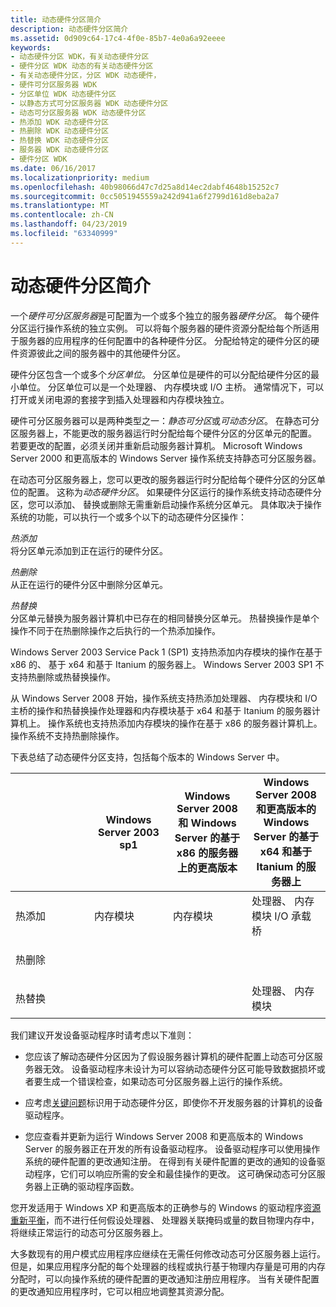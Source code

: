 ```yaml
---
title: 动态硬件分区简介
description: 动态硬件分区简介
ms.assetid: 0d909c64-17c4-4f0e-85b7-4e0a6a92eeee
keywords:
- 动态硬件分区 WDK，有关动态硬件分区
- 硬件分区 WDK 动态的有关动态硬件分区
- 有关动态硬件分区，分区 WDK 动态硬件，
- 硬件可分区服务器 WDK
- 分区单位 WDK 动态硬件分区
- 以静态方式可分区服务器 WDK 动态硬件分区
- 动态可分区服务器 WDK 动态硬件分区
- 热添加 WDK 动态硬件分区
- 热删除 WDK 动态硬件分区
- 热替换 WDK 动态硬件分区
- 服务器 WDK 动态硬件分区
- 硬件分区 WDK
ms.date: 06/16/2017
ms.localizationpriority: medium
ms.openlocfilehash: 40b98066d47c7d25a8d14ec2dabf4648b15252c7
ms.sourcegitcommit: 0cc5051945559a242d941a6f2799d161d8eba2a7
ms.translationtype: MT
ms.contentlocale: zh-CN
ms.lasthandoff: 04/23/2019
ms.locfileid: "63340999"
---
```

# <a name="introduction-to-dynamic-hardware-partitioning"></a>动态硬件分区简介


一个*硬件可分区服务器*是可配置为一个或多个独立的服务器*硬件分区*。 每个硬件分区运行操作系统的独立实例。 可以将每个服务器的硬件资源分配给每个所适用于服务器的应用程序的任何配置中的各种硬件分区。 分配给特定的硬件分区的硬件资源彼此之间的服务器中的其他硬件分区。

硬件分区包含一个或多个*分区单位*。 分区单位是硬件的可以分配给硬件分区的最小单位。 分区单位可以是一个处理器、 内存模块或 I/O 主桥。 通常情况下，可以打开或关闭电源的套接字到插入处理器和内存模块独立。

硬件可分区服务器可以是两种类型之一：*静态可分区*或*可动态分区*。 在静态可分区服务器上，不能更改的服务器运行时分配给每个硬件分区的分区单元的配置。 若要更改的配置，必须关闭并重新启动服务器计算机。 Microsoft Windows Server 2000 和更高版本的 Windows Server 操作系统支持静态可分区服务器。

在动态可分区服务器上，您可以更改的服务器运行时分配给每个硬件分区的分区单位的配置。 这称为*动态硬件分区*。 如果硬件分区运行的操作系统支持动态硬件分区，您可以添加、 替换或删除无需重新启动操作系统分区单元。 具体取决于操作系统的功能，可以执行一个或多个以下的动态硬件分区操作：

<a href="" id="hot-add"></a>*热添加*  
将分区单元添加到正在运行的硬件分区。

<a href="" id="hot-remove"></a>*热删除*  
从正在运行的硬件分区中删除分区单元。

<a href="" id="hot-replace"></a>*热替换*  
分区单元替换为服务器计算机中已存在的相同替换分区单元。 热替换操作是单个操作不同于在热删除操作之后执行的一个热添加操作。

Windows Server 2003 Service Pack 1 (SP1) 支持热添加内存模块的操作在基于 x86 的、 基于 x64 和基于 Itanium 的服务器上。 Windows Server 2003 SP1 不支持热删除或热替换操作。

从 Windows Server 2008 开始，操作系统支持热添加处理器、 内存模块和 I/O 主桥的操作和热替换操作处理器和内存模块基于 x64 和基于 Itanium 的服务器计算机上。 操作系统也支持热添加内存模块的操作在基于 x86 的服务器计算机上。 操作系统不支持热删除操作。

下表总结了动态硬件分区支持，包括每个版本的 Windows Server 中。

<table>
<colgroup>
<col width="25%" />
<col width="25%" />
<col width="25%" />
<col width="25%" />
</colgroup>
<thead>
<tr class="header">
<th></th>
<th>Windows Server 2003 sp1</th>
<th>Windows Server 2008 和 Windows Server 的基于 x86 的服务器上的更高版本</th>
<th>Windows Server 2008 和更高版本的 Windows Server 的基于 x64 和基于 Itanium 的服务器上</th>
</tr>
</thead>
<tbody>
<tr class="odd">
<td><p>热添加</p></td>
<td><p>内存模块</p></td>
<td><p>内存模块</p></td>
<td>处理器、 内存模块 I/O 承载桥</td>
</tr>
<tr class="even">
<td><p>热删除</p></td>
<td></td>
<td></td>
<td></td>
</tr>
<tr class="odd">
<td><p>热替换</p></td>
<td></td>
<td></td>
<td>处理器、 内存模块</td>
</tr>
</tbody>
</table>

 

我们建议开发设备驱动程序时请考虑以下准则：

-   您应该了解动态硬件分区因为了假设服务器计算机的硬件配置上动态可分区服务器无效。 设备驱动程序未设计为可以容纳动态硬件分区可能导致数据损坏或者要生成一个错误检查，如果动态可分区服务器上运行的操作系统。

-   应考虑[关键问题](critical-issues-for-device-drivers.md)标识用于动态硬件分区，即使你不开发服务器的计算机的设备驱动程序。

-   您应查看并更新为运行 Windows Server 2008 和更高版本的 Windows Server 的服务器正在开发的所有设备驱动程序。 设备驱动程序可以使用操作系统的硬件配置的更改通知注册。 在得到有关硬件配置的更改的通知的设备驱动程序，它们可以响应所需的安全和最佳操作的更改。 这可确保动态可分区服务器上正确的驱动程序函数。

您开发适用于 Windows XP 和更高版本的正确参与的 Windows 的驱动程序[资源重新平衡](stopping-a-device-to-rebalance-resources.md)，而不进行任何假设处理器、 处理器关联掩码或量的数目物理内存中，将继续正常运行的动态可分区服务器上。

大多数现有的用户模式应用程序应继续在无需任何修改动态可分区服务器上运行。 但是，如果应用程序分配的每个处理器的线程或执行基于物理内存量是可用的内存分配时，可以向操作系统的硬件配置的更改通知注册应用程序。 当有关硬件配置的更改通知应用程序时，它可以相应地调整其资源分配。

 

 




